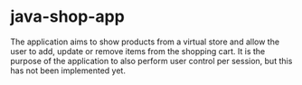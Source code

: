 # java-shop-app

The application aims to show products from a virtual store and allow the user to add, update or remove items from the shopping cart.
It is the purpose of the application to also perform user control per session, but this has not been implemented yet.
